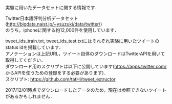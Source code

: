 実験に用いたデータセットに関する情報です．

Twitter日本語評判分析データセット(http://bigdata.naist.jp/~ysuzuki/data/twitter/)  
のうち，iphoneに関する約12,000件を使用しています．  

tweet_ids_train.txt, tweet_ids_test.txtにはそれぞれ実験に用いたツイートのstatus idを掲載しています．  
アノテーションは上記URL，ツイート自体のダウンロードはTwitterAPIを用いて取得してください．  
ダウンロード用のスクリプトは以下に公開しています(https://apps.twitter.com/ からAPIを使うための登録をする必要があります)．  
スクリプト: https://github.com/tatHi/tweet_extructor

2017/12/01時点でダウンロードしたデータのため，現在は参照できないツイートがあるかもしれません．

